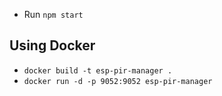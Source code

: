 - Run `npm start`
  
## Using Docker
- `docker build -t esp-pir-manager .`
- `docker run -d -p 9052:9052 esp-pir-manager`
